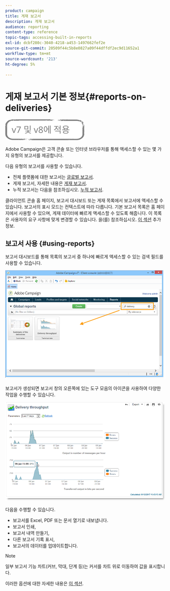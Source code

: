 ```yaml
---
product: campaign
title: 게재 보고서
description: 게재 보고서
audience: reporting
content-type: reference
topic-tags: accessing-built-in-reports
exl-id: dcbf280c-3040-4218-a453-1497662fef2e
source-git-commit: 20509f44c5b8e0827a09f44dffdf2ec9d11652a1
workflow-type: tm+mt
source-wordcount: '213'
ht-degree: 5%

---
```


# 게재 보고서 기본 정보{#reports-on-deliveries}

![](../../assets/common.svg)

Adobe Campaign은 고객 콘솔 또는 인터넷 브라우저를 통해 액세스할 수 있는 몇 가지 유형의 보고서를 제공합니다.

다음 유형의 보고서를 사용할 수 있습니다.

* 전체 플랫폼에 대한 보고서는 [글로벌 보고서](../../reporting/using/global-reports.md).
* 게재 보고서, 자세한 내용은 [게재 보고서](../../reporting/using/delivery-reports.md).
* 누적 보고서는 다음을 참조하십시오. [누적 보고서](../../reporting/using/cumulative-reports.md).

클라이언트 콘솔 홈 페이지, 보고서 대시보드 또는 게재 목록에서 보고서에 액세스할 수 있습니다. 보고서의 표시 모드는 컨텍스트에 따라 다릅니다. 기본 보고서 목록은 홈 페이지에서 사용할 수 있으며, 게재 데이터에 빠르게 액세스할 수 있도록 해줍니다. 이 목록은 사용자의 요구 사항에 맞게 변경할 수 있습니다. 을(를) 참조하십시오. [이 섹션](../../reporting/using/about-reports-creation-in-campaign.md) 추가 정보.

## 보고서 사용 {#using-reports}

보고서 대시보드를 통해 목록의 보고서 중 하나에 빠르게 액세스할 수 있는 검색 필드를 사용할 수 있습니다.

![](assets/s_ncs_user_report_searchfield.png)

보고서가 생성되면 보고서 창의 오른쪽에 있는 도구 모음의 아이콘을 사용하여 다양한 작업을 수행할 수 있습니다.

![](assets/s_ncs_user_report_toolbar.png)

다음을 수행할 수 있습니다.

* 보고서를 Excel, PDF 또는 문서 열기로 내보냅니다.
* 보고서 인쇄,
* 보고서 내역 만들기,
* 다른 보고서 기록 표시,
* 보고서의 데이터를 업데이트합니다.

>[!NOTE]
>
>일부 보고서 기능 차트(커브, 막대, 단계 등)는 커서를 차트 위로 이동하여 값을 표시합니다.

이러한 옵션에 대한 자세한 내용은 [이 섹션](../../reporting/using/about-adobe-campaign-reporting-tools.md).
